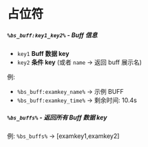 # 占位符

##### `%bs_buff:key1_key2%` - Buff 信息

- `key1` **Buff 数据 key**
- `key2` **条件 key** (或者 `name` -> 返回 buff 展示名)

例:

- `%bs_buff:examkey_name%` -> 示例 BUFF
- `%bs_buff:examkey_time%` -> 剩余时间: 10.4s

##### `%bs_buffs%` - 返回所有 Buff 数据 key

例: `%bs_buffs%` -> [examkey1,examkey2]
